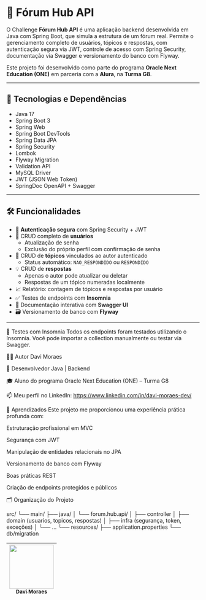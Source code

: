 # 📘 Fórum Hub API

O Challenge **Fórum Hub API** é uma aplicação backend desenvolvida em Java com Spring Boot, que simula a estrutura de um fórum real. Permite o gerenciamento completo de usuários, tópicos e respostas, com autenticação segura via JWT, controle de acesso com Spring Security, documentação via Swagger e versionamento do banco com Flyway.

Este projeto foi desenvolvido como parte do programa **Oracle Next Education (ONE)** em parceria com a **Alura**, na **Turma G8**.

---

## 🚀 Tecnologias e Dependências

- Java 17
- Spring Boot 3
- Spring Web
- Spring Boot DevTools
- Spring Data JPA
- Spring Security
- Lombok
- Flyway Migration
- Validation API
- MySQL Driver
- JWT (JSON Web Token)
- SpringDoc OpenAPI + Swagger

---

## 🛠️ Funcionalidades

- 🔐 **Autenticação segura** com Spring Security + JWT
- 👤 CRUD completo de **usuários**
  - Atualização de senha
  - Exclusão do próprio perfil com confirmação de senha
- 💬 CRUD de **tópicos** vinculados ao autor autenticado
  - Status automático: `NAO_RESPONDIDO` ou `RESPONDIDO`
- 💡 CRUD de **respostas**
  - Apenas o autor pode atualizar ou deletar
  - Respostas de um tópico numeradas localmente
- 📈 Relatório: contagem de tópicos e respostas por usuário
- ✅ Testes de endpoints com **Insomnia**
- 🧪 Documentação interativa com **Swagger UI**
- 🗃️ Versionamento de banco com **Flyway**

---

🧪 Testes com Insomnia
Todos os endpoints foram testados utilizando o Insomnia. Você pode importar a collection manualmente ou testar via Swagger.

🧑‍💻 Autor
Davi Moraes

💼 Desenvolvedor Java | Backend

🎓 Aluno do programa Oracle Next Education (ONE) – Turma G8

📫 Meu perfil no LinkedIn: https://www.linkedin.com/in/davi-moraes-dev/

🧠 Aprendizados
Este projeto me proporcionou uma experiência prática profunda com:

Estruturação profissional em MVC

Segurança com JWT

Manipulação de entidades relacionais no JPA

Versionamento de banco com Flyway

Boas práticas REST

Criação de endpoints protegidos e públicos

🗂️ Organização do Projeto

src/
 └── main/
     ├── java/
     │   └── forum.hub.api/
     │       ├── controller
     │       ├── domain (usuarios, topicos, respostas)
     │       ├── infra (segurança, token, exceções)
     │       └── ...
     └── resources/
         ├── application.properties
         └── db/migration

| [<img loading="lazy" src="https://avatars.githubusercontent.com/u/195828744?v=4" width=115><br><sub>Davi Moraes</sub>](https://github.com/WiiinchesteR)
| :---: |


